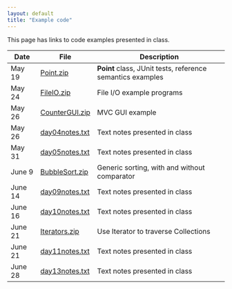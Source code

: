 ```yaml
---
layout: default
title: "Example code"
---
```


This page has links to code examples presented in class.

Date | File | Description
---- | ---- | -----------
May 19 | [Point.zip](Point.zip) | **Point** class, JUnit tests, reference semantics examples
May 24 | [FileIO.zip](FileIO.zip) | File I/O example programs
May 26 | [CounterGUI.zip](CounterGUI.zip) | MVC GUI example
May 26 | [day04notes.txt](day04notes.txt) | Text notes presented in class
May 31 | [day05notes.txt](day05notes.txt) | Text notes presented in class
June 9 | [BubbleSort.zip](BubbleSort.zip) | Generic sorting, with and without comparator
June 14 | [day09notes.txt](day09notes.txt) | Text notes presented in class
June 16 | [day10notes.txt](day10notes.txt) | Text notes presented in class
June 21 | [Iterators.zip](Iterators.zip) | Use Iterator to traverse Collections
June 21 | [day11notes.txt](day11notes.txt) | Text notes presented in class
June 28 | [day13notes.txt](day13notes.txt) | Text notes presented in class
